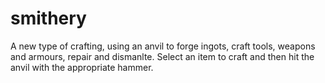 # smithery
A new type of crafting, using an anvil to forge ingots, craft tools, weapons and armours, repair and dismanlte. Select an item to craft and then hit the anvil with the appropriate hammer.
